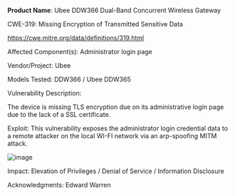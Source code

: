 **Product Name**: Ubee DDW366 Dual-Band Concurrent Wireless Gateway

CWE-319: Missing Encryption of Transmitted Sensitive Data

https://cwe.mitre.org/data/definitions/319.html

Affected Component(s):
Administrator login page

Vendor/Project: Ubee

Models Tested: DDW366 / Ubee DDW365

Vulnerability Description:

The device is missing TLS encryption due on its administrative login page due to the lack of a SSL certificate. 


Exploit:
This vulnerability exposes the administrator login credential data to a remote attacker on the local WI-FI network via an arp-spoofing MITM attack.

![image](https://github.com/actuator/cve/assets/78701239/7e962a99-c10f-4f36-bcd4-21f2dc3e6329)


Impact: Elevation of Privileges / Denial of Service / Information Disclosure

Acknowledgments: Edward Warren




